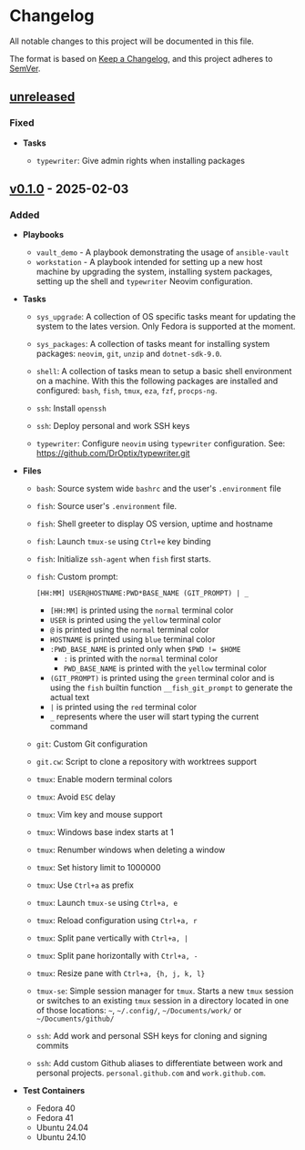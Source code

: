# Changelog

All notable changes to this project will be documented in this file.

The format is based on [Keep a Changelog], and this project adheres to [SemVer].

## [unreleased]

### Fixed

- **Tasks**

  - `typewriter`: Give admin rights when installing packages

## [v0.1.0] - 2025-02-03

### Added

- **Playbooks**

  - `vault_demo` - A playbook demonstrating the usage of `ansible-vault`
  - `workstation` - A playbook intended for setting up a new host machine by
    upgrading the system, installing system packages, setting up the shell and
    `typewriter` Neovim configuration.

- **Tasks**

  - `sys_upgrade`: A collection of OS specific tasks meant for updating the
    system to the lates version. Only Fedora is supported at the moment.

  - `sys_packages`: A collection of tasks meant for installing system packages:
    `neovim`, `git`, `unzip` and `dotnet-sdk-9.0`.

  - `shell`: A collection of tasks mean to setup a basic shell environment on
    a machine. With this the following packages are installed and configured:
    `bash`, `fish`, `tmux`, `eza`, `fzf`, `procps-ng`.

  - `ssh`: Install `openssh`
  - `ssh`: Deploy personal and work SSH keys

  - `typewriter`: Configure `neovim` using `typewriter` configuration.
    See: https://github.com/DrOptix/typewriter.git

- **Files**

  - `bash`: Source system wide `bashrc` and the user's `.environment` file

  - `fish`: Source user's `.environment` file.
  - `fish`: Shell greeter to display OS version, uptime and hostname
  - `fish`: Launch `tmux-se` using `Ctrl+e` key binding
  - `fish`: Initialize `ssh-agent` when `fish` first starts.
  - `fish`: Custom prompt:

    ```
    [HH:MM] USER@HOSTNAME:PWD*BASE_NAME (GIT_PROMPT) | _
    ```

    - `[HH:MM]` is printed using the `normal` terminal color
    - `USER` is printed using the `yellow` terminal color
    - `@` is printed using the `normal` terminal color
    - `HOSTNAME` is printed using `blue` terminal color
    - `:PWD_BASE_NAME` is printed only when `$PWD != $HOME`
      - `:` is printed with the `normal` terminal color
      - `PWD_BASE_NAME` is printed with the `yellow` terminal color
    - `(GIT_PROMPT)` is printed using the `green` terminal color and is
      using the `fish` builtin function `__fish_git_prompt` to generate the
      actual text
    - `|` is printed using the `red` terminal color
    - `_` represents where the user will start typing the current command

  - `git`: Custom Git configuration
  - `git.cw`: Script to clone a repository with worktrees support

  - `tmux`: Enable modern terminal colors
  - `tmux`: Avoid `ESC` delay
  - `tmux`: Vim key and mouse support
  - `tmux`: Windows base index starts at 1
  - `tmux`: Renumber windows when deleting a window
  - `tmux`: Set history limit to 1000000
  - `tmux`: Use `Ctrl+a` as prefix
  - `tmux`: Launch `tmux-se` using `Ctrl+a, e`
  - `tmux`: Reload configuration using `Ctrl+a, r`
  - `tmux`: Split pane vertically with `Ctrl+a, |`
  - `tmux`: Split pane horizontally with `Ctrl+a, -`
  - `tmux`: Resize pane with `Ctrl+a, {h, j, k, l}`

  - `tmux-se`: Simple session manager for `tmux`. Starts a new `tmux` session or
    switches to an existing `tmux` session in a directory located in one of
    those locations: `~`, `~/.config/`, `~/Documents/work/` or
    `~/Documents/github/`

  - `ssh`: Add work and personal SSH keys for cloning and signing commits
  - `ssh`: Add custom Github aliases to differentiate between work and personal
    projects. `personal.github.com` and `work.github.com`.

- **Test Containers**

  - Fedora 40
  - Fedora 41
  - Ubuntu 24.04
  - Ubuntu 24.10

[unreleased]: https://github.com/DrOptix/forger/tree/HEAD
[v0.1.0]: https://github.com/DrOptix/forger/releases/tag/v0.1.0
[Keep a Changelog]: https://keepachangelog.com/en/1.1.0/
[SemVer]: https://semver.org/spec/v2.0.0.html

